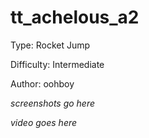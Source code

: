 # tt_achelous_a2
Type: Rocket Jump

Difficulty: Intermediate

Author: oohboy


*screenshots go here*


*video goes here*